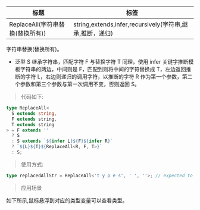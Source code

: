 | 标题                             | 标签                                                     |
| -------------------------------- | -------------------------------------------------------- |
| ReplaceAll(字符串替换(替换所有)) | string,extends,infer,recursively(字符串,继承,推断，递归) |

字符串替换(替换所有)。

- 泛型 S 继承字符串，匹配字符 F 与替换字符 T 同理，使用 infer 关键字推断模板字符串的两边，中间则是 F，匹配到则将中间的字符替换成 T，左边返回推断的字符 L，右边则递归的调用字符，以推断的字符 R 作为第一个参数，第二个参数和第三个参数与第一次调用不变，否则返回 S。

> 代码如下:

```ts
type ReplaceAll<
  S extends string,
  F extends string,
  T extends string
> = F extends ''
  ? S
  : S extends `${infer L}${F}${infer R}`
  ? `${L}${T}${ReplaceAll<R, F, T>}`
  : S;
```

> 使用方式:

```ts
type replacedAllStr = ReplaceAll<'t y p e s', ' ', ''>; // expected to be 'types'
```

> 应用场景

如下所示,鼠标悬浮到对应的类型变量可以查看类型。

<div class="code-editor" data-url="codes/typescript/demo/ReplaceAll.ts" data-language="typescript"></div>
